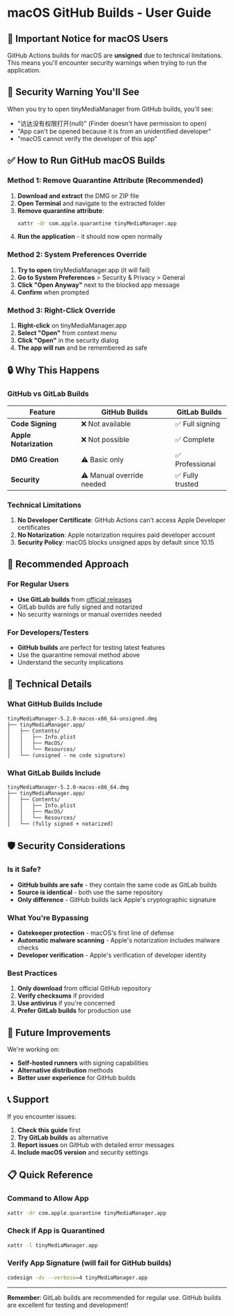 # macOS GitHub Builds - User Guide

## 🍎 Important Notice for macOS Users

GitHub Actions builds for macOS are **unsigned** due to technical limitations. This means you'll encounter security warnings when trying to run the application.

## 🚨 Security Warning You'll See

When you try to open tinyMediaManager from GitHub builds, you'll see:
- "访达没有权限打开(null)" (Finder doesn't have permission to open)
- "App can't be opened because it is from an unidentified developer"
- "macOS cannot verify the developer of this app"

## ✅ How to Run GitHub macOS Builds

### Method 1: Remove Quarantine Attribute (Recommended)

1. **Download and extract** the DMG or ZIP file
2. **Open Terminal** and navigate to the extracted folder
3. **Remove quarantine attribute**:
   ```bash
   xattr -dr com.apple.quarantine tinyMediaManager.app
   ```
4. **Run the application** - it should now open normally

### Method 2: System Preferences Override

1. **Try to open** tinyMediaManager.app (it will fail)
2. **Go to System Preferences** > Security & Privacy > General
3. **Click "Open Anyway"** next to the blocked app message
4. **Confirm** when prompted

### Method 3: Right-Click Override

1. **Right-click** on tinyMediaManager.app
2. **Select "Open"** from context menu
3. **Click "Open"** in the security dialog
4. **The app will run** and be remembered as safe

## 🔒 Why This Happens

### GitHub vs GitLab Builds

| Feature | GitHub Builds | GitLab Builds |
|---------|---------------|---------------|
| **Code Signing** | ❌ Not available | ✅ Full signing |
| **Apple Notarization** | ❌ Not possible | ✅ Complete |
| **DMG Creation** | ⚠️ Basic only | ✅ Professional |
| **Security** | ⚠️ Manual override needed | ✅ Fully trusted |

### Technical Limitations

1. **No Developer Certificate**: GitHub Actions can't access Apple Developer certificates
2. **No Notarization**: Apple notarization requires paid developer account
3. **Security Policy**: macOS blocks unsigned apps by default since 10.15

## 🎯 Recommended Approach

### For Regular Users
- **Use GitLab builds** from [official releases](https://release.tinymediamanager.org)
- GitLab builds are fully signed and notarized
- No security warnings or manual overrides needed

### For Developers/Testers
- **GitHub builds** are perfect for testing latest features
- Use the quarantine removal method above
- Understand the security implications

## 🔧 Technical Details

### What GitHub Builds Include
```
tinyMediaManager-5.2.0-macos-x86_64-unsigned.dmg
├── tinyMediaManager.app/
│   ├── Contents/
│   │   ├── Info.plist
│   │   ├── MacOS/
│   │   └── Resources/
│   └── (unsigned - no code signature)
```

### What GitLab Builds Include
```
tinyMediaManager-5.2.0-macos-x86_64.dmg
├── tinyMediaManager.app/
│   ├── Contents/
│   │   ├── Info.plist
│   │   ├── MacOS/
│   │   └── Resources/
│   └── (fully signed + notarized)
```

## 🛡️ Security Considerations

### Is it Safe?
- **GitHub builds are safe** - they contain the same code as GitLab builds
- **Source is identical** - both use the same repository
- **Only difference** - GitHub builds lack Apple's cryptographic signature

### What You're Bypassing
- **Gatekeeper protection** - macOS's first line of defense
- **Automatic malware scanning** - Apple's notarization includes malware checks
- **Developer verification** - Apple's verification of developer identity

### Best Practices
1. **Only download** from official GitHub repository
2. **Verify checksums** if provided
3. **Use antivirus** if you're concerned
4. **Prefer GitLab builds** for production use

## 🚀 Future Improvements

We're working on:
- **Self-hosted runners** with signing capabilities
- **Alternative distribution** methods
- **Better user experience** for GitHub builds

## 📞 Support

If you encounter issues:
1. **Check this guide** first
2. **Try GitLab builds** as alternative
3. **Report issues** on GitHub with detailed error messages
4. **Include macOS version** and security settings

## 📋 Quick Reference

### Command to Allow App
```bash
xattr -dr com.apple.quarantine tinyMediaManager.app
```

### Check if App is Quarantined
```bash
xattr -l tinyMediaManager.app
```

### Verify App Signature (will fail for GitHub builds)
```bash
codesign -dv --verbose=4 tinyMediaManager.app
```

---

**Remember**: GitLab builds are recommended for regular use. GitHub builds are excellent for testing and development!
